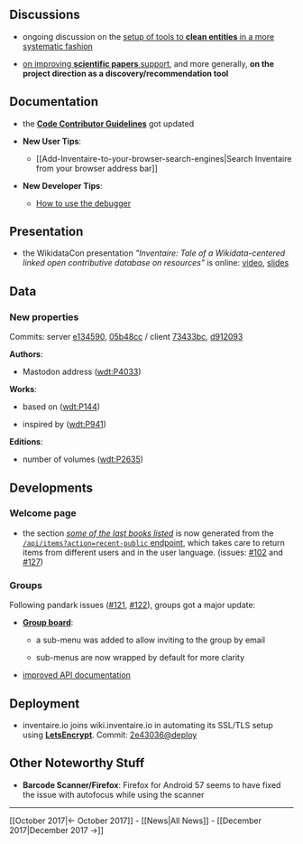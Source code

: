 <!-- LANG:EN, title="November 2017"-->



## Discussions

* ongoing discussion on the [setup of tools to **clean entities** in a more systematic fashion](https://github.com/inventaire/inventaire/issues/129)

* [on improving **scientific papers** support](https://twitter.com/andrawaag/status/936027866101420032), and more generally, **on the project direction as a discovery/recommendation tool**



## Documentation

- the [**Code Contributor Guidelines**](https://github.com/inventaire/inventaire/wiki/Code-Contributor-Guidelines) got updated

- **New User Tips**:

  - [[Add-Inventaire-to-your-browser-search-engines|Search Inventaire from your browser address bar]]

- **New Developer Tips**:

  - [How to use the debugger](https://github.com/inventaire/inventaire/wiki/Use-the-debugger#server-side)



## Presentation

- the WikidataCon presentation *"Inventaire: Tale of a Wikidata-centered linked open contributive database on resources"* is online: [video](https://www.youtube.com/watch?v=nlxWy8ombEM&t=5m50s), [slides](https://hackmd.io/p/SJGdXy-RZ)



## Data

### New properties

Commits: server [e134590](http://github.com/inventaire/inventaire/commit/e134590), [05b48cc](http://github.com/inventaire/inventaire/commit/05b48cc) / client [73433bc](http://github.com/inventaire/inventaire-client/commit/73433bc), [d912093](http://github.com/inventaire/inventaire-client/commit/d912093)



**Authors**:

- Mastodon address ([wdt:P4033](https://www.wikidata.org/wiki/Property:P4033))



**Works**:

- based on ([wdt:P144](https://www.wikidata.org/wiki/Property:P144))

- inspired by ([wdt:P941](https://www.wikidata.org/wiki/Property:P941))



**Editions**:

- number of volumes ([wdt:P2635](https://www.wikidata.org/wiki/Property:P2635))



## Developments

### Welcome page

- the section [*some of the last books listed*](http://inventaire.io/welcome) is now generated from the [`/api/items?action=recent-public` endpoint](https://github.com/inventaire/inventaire/blob/bbc70f2/server/controllers/items/recent_public.coffee), which takes care to return items from different users and in the user language. (issues: [#102](https://github.com/inventaire/inventaire/issues/102) and [#127](https://github.com/inventaire/inventaire/issues/127))



### Groups

Following pandark issues ([#121](https://github.com/inventaire/inventaire/issues/121), [#122](https://github.com/inventaire/inventaire/issues/122)), groups got a major update:

- [**Group board**](https://inventaire.io/network/groups/settings):

  - a sub-menu was added to allow inviting to the group by email

  - sub-menus are now wrapped by default for more clarity

- [improved API documentation](https://api.inventaire.io/#/Groups)



## Deployment

 * inventaire.io joins wiki.inventaire.io in automating its SSL/TLS setup using [**LetsEncrypt**](https://letsencrypt.org). Commit: [2e43036@deploy](https://github.com/inventaire/inventaire-deploy/commit/2e43036)



## Other Noteworthy Stuff

*  **Barcode Scanner/Firefox**: Firefox for Android 57 seems to have fixed the issue with autofocus while using the scanner



<hr>



[[October 2017|← October 2017]] - [[News|All News]] - [[December 2017|December 2017 →]]
